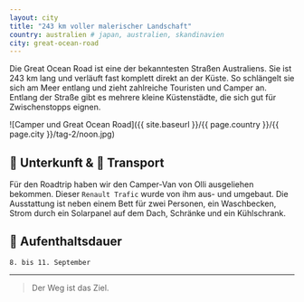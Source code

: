 ```yaml
---
layout: city
title: "243 km voller malerischer Landschaft"
country: australien # japan, australien, skandinavien
city: great-ocean-road
---
```


Die Great Ocean Road ist eine der bekanntesten Straßen Australiens.
Sie ist 243 km lang und verläuft fast komplett direkt an der Küste.
So schlängelt sie sich am Meer entlang und zieht zahlreiche Touristen und Camper an.
Entlang der Straße gibt es mehrere kleine Küstenstädte, die sich gut für Zwischenstopps eignen.

![Camper und Great Ocean Road]({{ site.baseurl }}/{{ page.country }}/{{ page.city }}/tag-2/noon.jpg)

## 🏨 Unterkunft & 🚗 Transport

Für den Roadtrip haben wir den Camper-Van von Olli ausgeliehen bekommen.
Dieser `Renault Trafic` wurde von ihm aus- und umgebaut.
Die Ausstattung ist neben einem Bett für zwei Personen, ein Waschbecken, Strom durch ein Solarpanel auf dem Dach, Schränke und ein Kühlschrank.

## 📅 Aufenthaltsdauer

`8. bis 11. September`

---

> Der Weg ist das Ziel.
